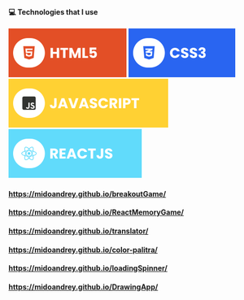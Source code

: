  #### 💻 Technologies that I use
![HTML5](./html.svg) ![CSS3](./css.svg)  ![JavaScript](./javascript.svg) ![React](./react.svg)

 #### https://midoandrey.github.io/breakoutGame/
 #### https://midoandrey.github.io/ReactMemoryGame/
 #### https://midoandrey.github.io/translator/
 #### https://midoandrey.github.io/color-palitra/
 #### https://midoandrey.github.io/loadingSpinner/
 #### https://midoandrey.github.io/DrawingApp/


